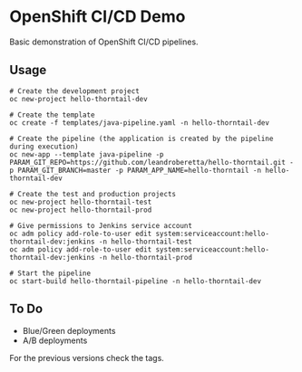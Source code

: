# OpenShift CI/CD Demo

Basic demonstration of OpenShift CI/CD pipelines.

## Usage

    # Create the development project
    oc new-project hello-thorntail-dev

    # Create the template
    oc create -f templates/java-pipeline.yaml -n hello-thorntail-dev
    
    # Create the pipeline (the application is created by the pipeline during execution)
    oc new-app --template java-pipeline -p PARAM_GIT_REPO=https://github.com/leandroberetta/hello-thorntail.git -p PARAM_GIT_BRANCH=master -p PARAM_APP_NAME=hello-thorntail -n hello-thorntail-dev

    # Create the test and production projects
    oc new-project hello-thorntail-test
    oc new-project hello-thorntail-prod

    # Give permissions to Jenkins service account
    oc adm policy add-role-to-user edit system:serviceaccount:hello-thorntail-dev:jenkins -n hello-thorntail-test
    oc adm policy add-role-to-user edit system:serviceaccount:hello-thorntail-dev:jenkins -n hello-thorntail-prod

    # Start the pipeline 
    oc start-build hello-thorntail-pipeline -n hello-thorntail-dev

## To Do

* Blue/Green deployments
* A/B deployments

For the previous versions check the tags.





